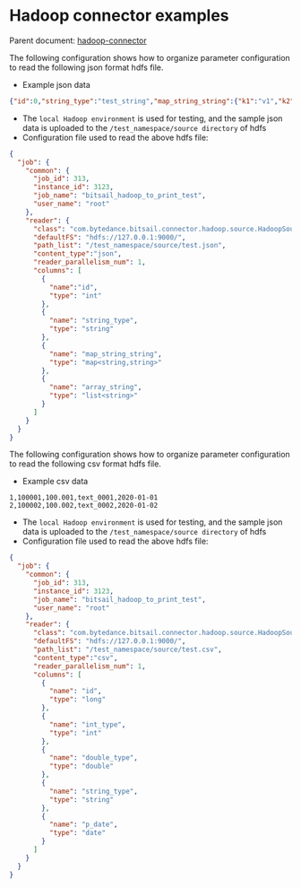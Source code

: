 # Hadoop connector examples

Parent document: [hadoop-connector](./hadoop.md)

The following configuration shows how to organize parameter configuration to read the following json format hdfs file.

- Example json data
```json
{"id":0,"string_type":"test_string","map_string_string":{"k1":"v1","k2":"v2","k3":"v3"},"array_string":["a1","a2","a3","a4"]}
```


- The `local Hadoop environment` is used for testing,  and the sample json data is uploaded to the `/test_namespace/source directory` of hdfs
- Configuration file used to read the above hdfs file:

```json
{
  "job": {
    "common": {
      "job_id": 313,
      "instance_id": 3123,
      "job_name": "bitsail_hadoop_to_print_test",
      "user_name": "root"
    },
    "reader": {
      "class": "com.bytedance.bitsail.connector.hadoop.source.HadoopSource",
      "defaultFS": "hdfs://127.0.0.1:9000/",
      "path_list": "/test_namespace/source/test.json",
      "content_type":"json",
      "reader_parallelism_num": 1,
      "columns": [
        {
          "name":"id",
          "type": "int"
        },
        {
          "name": "string_type",
          "type": "string"
        },
        {
          "name": "map_string_string",
          "type": "map<string,string>"
        },
        {
          "name": "array_string",
          "type": "list<string>"
        }
      ]
    }
  }
}
```

The following configuration shows how to organize parameter configuration to read the following csv format hdfs file.

- Example csv data

```csv
1,100001,100.001,text_0001,2020-01-01
2,100002,100.002,text_0002,2020-01-02
```


- The `local Hadoop environment` is used for testing,  and the sample json data is uploaded to the `/test_namespace/source directory` of hdfs
- Configuration file used to read the above hdfs file:

```json
{
  "job": {
    "common": {
      "job_id": 313,
      "instance_id": 3123,
      "job_name": "bitsail_hadoop_to_print_test",
      "user_name": "root"
    },
    "reader": {
      "class": "com.bytedance.bitsail.connector.hadoop.source.HadoopSource",
      "defaultFS": "hdfs://127.0.0.1:9000/",
      "path_list": "/test_namespace/source/test.csv",
      "content_type":"csv",
      "reader_parallelism_num": 1,
      "columns": [
        {
          "name": "id",
          "type": "long"
        },
        {
          "name": "int_type",
          "type": "int"
        },
        {
          "name": "double_type",
          "type": "double"
        },
        {
          "name": "string_type",
          "type": "string"
        },
        {
          "name": "p_date",
          "type": "date"
        }
      ]
    }
  }
}
```

